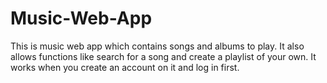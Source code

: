# Music-Web-App
This is music web app which contains songs and albums to play. It also allows functions like search for a song and create a playlist of your own. It works when you create an account on it and log in first.
